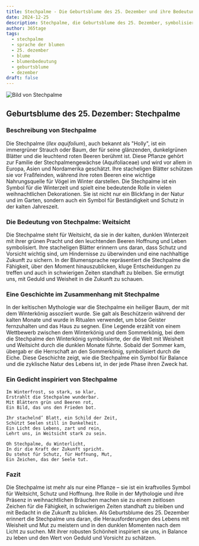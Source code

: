 ```yaml
---
title: Stechpalme - Die Geburtsblume des 25. Dezember und ihre Bedeutung
date: 2024-12-25
description: Stechpalme, die Geburtsblume des 25. Dezember, symbolisiert Weitsicht. Erfahre mehr über ihre Geschichte, Bedeutung und Symbolik in der Sprache der Blumen.
author: 365tage
tags:
  - stechpalme
  - sprache der blumen
  - 25. dezember
  - blume
  - blumenbedeutung
  - geburtsblume
  - dezember
draft: false
---
```


![Bild von Stechpalme](https://cdn.pixabay.com/photo/2021/12/22/19/43/holly-6888146_1280.jpg#center)


## Geburtsblume des 25. Dezember: Stechpalme

### Beschreibung von Stechpalme

Die Stechpalme (_Ilex aquifolium_), auch bekannt als "Holly", ist ein immergrüner Strauch oder Baum, der für seine glänzenden, dunkelgrünen Blätter und die leuchtend roten Beeren berühmt ist. Diese Pflanze gehört zur Familie der Stechpalmengewächse (Aquifoliaceae) und wird vor allem in Europa, Asien und Nordamerika geschätzt. Ihre stacheligen Blätter schützen sie vor Fraßfeinden, während ihre roten Beeren eine wichtige Nahrungsquelle für Vögel im Winter darstellen. Die Stechpalme ist ein Symbol für die Winterzeit und spielt eine bedeutende Rolle in vielen weihnachtlichen Dekorationen. Sie ist nicht nur ein Blickfang in der Natur und im Garten, sondern auch ein Symbol für Beständigkeit und Schutz in der kalten Jahreszeit.

### Die Bedeutung von Stechpalme: Weitsicht

Die Stechpalme steht für Weitsicht, da sie in der kalten, dunklen Winterzeit mit ihrer grünen Pracht und den leuchtenden Beeren Hoffnung und Leben symbolisiert. Ihre stacheligen Blätter erinnern uns daran, dass Schutz und Vorsicht wichtig sind, um Hindernisse zu überwinden und eine nachhaltige Zukunft zu sichern. In der Blumensprache repräsentiert die Stechpalme die Fähigkeit, über den Moment hinauszublicken, kluge Entscheidungen zu treffen und auch in schwierigen Zeiten standhaft zu bleiben. Sie ermutigt uns, mit Geduld und Weisheit in die Zukunft zu schauen.

### Eine Geschichte im Zusammenhang mit Stechpalme

In der keltischen Mythologie war die Stechpalme ein heiliger Baum, der mit dem Winterkönig assoziiert wurde. Sie galt als Beschützerin während der kalten Monate und wurde in Ritualen verwendet, um böse Geister fernzuhalten und das Haus zu segnen. Eine Legende erzählt von einem Wettbewerb zwischen dem Winterkönig und dem Sommerkönig, bei dem die Stechpalme den Winterkönig symbolisierte, der die Welt mit Weisheit und Weitsicht durch die dunklen Monate führte. Sobald der Sommer kam, übergab er die Herrschaft an den Sommerkönig, symbolisiert durch die Eiche. Diese Geschichte zeigt, wie die Stechpalme ein Symbol für Balance und die zyklische Natur des Lebens ist, in der jede Phase ihren Zweck hat.

### Ein Gedicht inspiriert von Stechpalme

```
Im Winterfrost, so stark, so klar,
Erstrahlt die Stechpalme wunderbar.
Mit Blättern grün und Beeren rot,
Ein Bild, das uns den Frieden bot.

Ihr stachelnd’ Blatt, ein Schild der Zeit,
Schützt Seelen still in Dunkelheit.
Ein Licht des Lebens, zart und rein,
Lehrt uns, in Weitsicht stark zu sein.

Oh Stechpalme, du Winterlicht,
In dir die Kraft der Zukunft spricht.
Du stehst für Schutz, für Hoffnung, Mut,
Ein Zeichen, das der Seele tut.
```

### Fazit

Die Stechpalme ist mehr als nur eine Pflanze – sie ist ein kraftvolles Symbol für Weitsicht, Schutz und Hoffnung. Ihre Rolle in der Mythologie und ihre Präsenz in weihnachtlichen Bräuchen machen sie zu einem zeitlosen Zeichen für die Fähigkeit, in schwierigen Zeiten standhaft zu bleiben und mit Bedacht in die Zukunft zu blicken. Als Geburtsblume des 25. Dezember erinnert die Stechpalme uns daran, die Herausforderungen des Lebens mit Weisheit und Mut zu meistern und in den dunklen Momenten nach dem Licht zu suchen. Mit ihrer robusten Schönheit inspiriert sie uns, in Balance zu leben und den Wert von Geduld und Vorsicht zu schätzen.